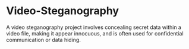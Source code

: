 # Video-Steganography
A video steganography project involves concealing secret data within a video file, making it appear innocuous, and is often used for confidential communication or data hiding. 
